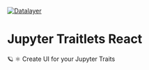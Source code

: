 [![Datalayer](https://assets.datalayer.design/datalayer-25.svg)](https://datalayer.io)

# Jupyter Traitlets React

🪐 ⚛️ Create UI for your Jupyter Traits
